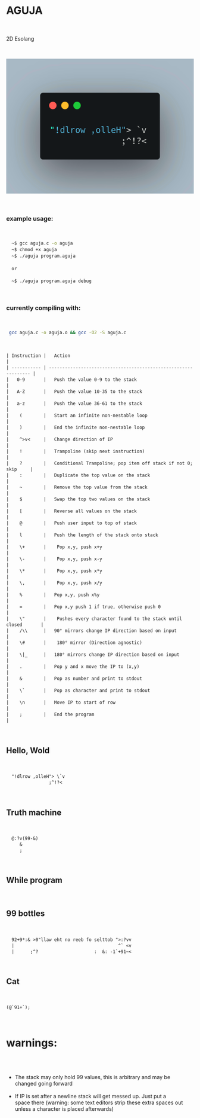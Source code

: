 <span style="white-space: pre;">  

# AGUJA  

2D Esolang  

![Alt Text](https://raw.githubusercontent.com/Earth13wells/aguja/main/code.gif)
### example usage:
```bash
  ~$ gcc aguja.c -o aguja
  ~$ chmod +x aguja
  ~$ ./aguja program.aguja

  or

  ~$ ./aguja program.aguja debug
  ```
### currently compiling with:
  ```bash
   gcc aguja.c -o aguja.o && gcc -O2 -S aguja.c
  ```
  ```
| Instruction |   Action                                                        |  
| ----------- | --------------------------------------------------------------- |
|   0-9       |   Push the value 0-9 to the stack                               |
|   A-Z       |   Push the value 10-35 to the stack                             |
|   a-z       |   Push the value 36-61 to the stack                             |
|    (        |   Start an infinite non-nestable loop                           |
|    )        |   End the infinite non-nestable loop                            |
|    ^>v<     |   Change direction of IP                                        |
|    !        |   Trampoline (skip next instruction)                            |
|    ?        |   Conditional Trampoline; pop item off stack if not 0; skip     |
|    :        |   Duplicate the top value on the stack                          |
|    ~        |   Remove the top value from the stack                           |
|    $        |   Swap the top two values on the stack                          |
|    [        |   Reverse all values on the stack                               |
|    @        |   Push user input to top of stack                               |
|    l        |   Push the length of the stack onto stack                       |
|    \+       |    Pop x,y, push x+y                                            |
|    \-       |    Pop x,y, push x-y                                            |
|    \*       |    Pop x,y, push x*y                                            |
|    \,       |    Pop x,y, push x/y                                            |
|    %        |   Pop x,y, push x%y                                             |
|    =        |   Pop x,y push 1 if true, otherwise push 0                      |
|    \"       |    Pushes every character found to the stack until closed       |   
|    /\\      |   90° mirrors change IP direction based on input                |
|    \#       |    180° mirror (Direction agnostic)                             |
|    \|_      |   180° mirrors change IP direction based on input               |
|    .        |   Pop y and x move the IP to (x,y)                              |
|    &        |   Pop as number and print to stdout                             |
|    \`       |   Pop as character and print to stdout                          |
|    \n       |   Move IP to start of row                                       |
|    ;        |   End the program                                               |
  ```
## Hello, Wold     
  ```
    "!dlrow ,olleH"> \`v                                
                  ;^!?<
  ```
## Truth machine    
  ```
    @:?v(99-&)                              
       &                                      
       ;       
  ```
## While program                                   

## 99 bottles      
  ```
    92+9*:& >0"llaw eht no reeb fo selttob ">:?vv                  
    |                                       ^` <v                      
    |      ;^?                     :  &: -1`+91~<                      
  ```                                                            
## Cat   
  ```
  (@`91+`);                                     
  ```           
# warnings:
- The stack may only hold 99 values, this is arbitrary and may be changed going forward
- If IP is set after a newline stack will get messed up. Just put a space there (warning: some text editors strip these extra spaces out unless a character is placed afterwards)
